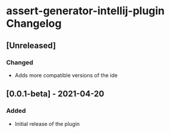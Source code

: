 <!-- Keep a Changelog guide -> https://keepachangelog.com -->

# assert-generator-intellij-plugin Changelog

## [Unreleased]
### Changed
- Adds more compatible versions of the ide

## [0.0.1-beta] - 2021-04-20
### Added
- Initial release of the plugin
